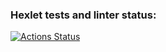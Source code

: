 ### Hexlet tests and linter status:
[![Actions Status](https://github.com/bvlad05/php-project-lvl1/workflows/hexlet-check/badge.svg)](https://github.com/bvlad05/php-project-lvl1/actions)